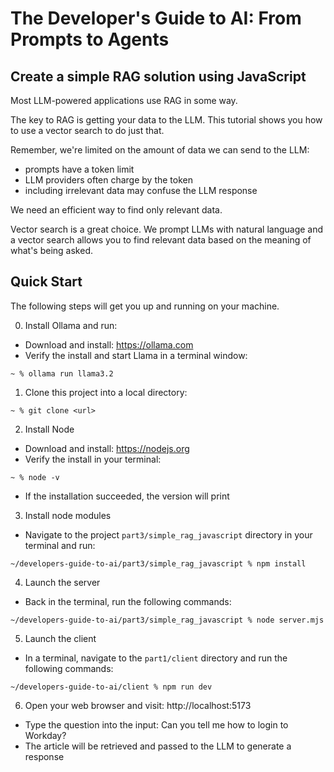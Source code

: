 # The Developer's Guide to AI: From Prompts to Agents

## Create a simple RAG solution using JavaScript

Most LLM-powered applications use RAG in some way.

The key to RAG is getting your data to the LLM.  This tutorial shows you how to use a vector search to do just that.

Remember, we're limited on the amount of data we can send to the LLM:

- prompts have a token limit
- LLM providers often charge by the token
- including irrelevant data may confuse the LLM response

We need an efficient way to find only relevant data.

Vector search is a great choice.  We prompt LLMs with natural language and a vector search allows you to find relevant data based on the meaning of what's being asked.

## Quick Start

The following steps will get you up and running on your machine.

0. Install Ollama and run:

- Download and install: https://ollama.com
- Verify the install and start Llama in a terminal window:

```
~ % ollama run llama3.2
```

1. Clone this project into a local directory:

```
~ % git clone <url>
```

2. Install Node

- Download and install: https://nodejs.org
- Verify the install in your terminal:

```
~ % node -v
```

- If the installation succeeded, the version will print

3. Install node modules

- Navigate to the project `part3/simple_rag_javascript` directory in your terminal and run:

```
~/developers-guide-to-ai/part3/simple_rag_javascript % npm install
```

4.  Launch the server

- Back in the terminal, run the following commands:

```
~/developers-guide-to-ai/part3/simple_rag_javascript % node server.mjs
```

5.  Launch the client

- In a terminal, navigate to the `part1/client` directory and run the following commands:

```
~/developers-guide-to-ai/client % npm run dev
```

6. Open your web browser and visit: http://localhost:5173

- Type the question into the input:  Can you tell me how to login to Workday?
- The article will be retrieved and passed to the LLM to generate a response